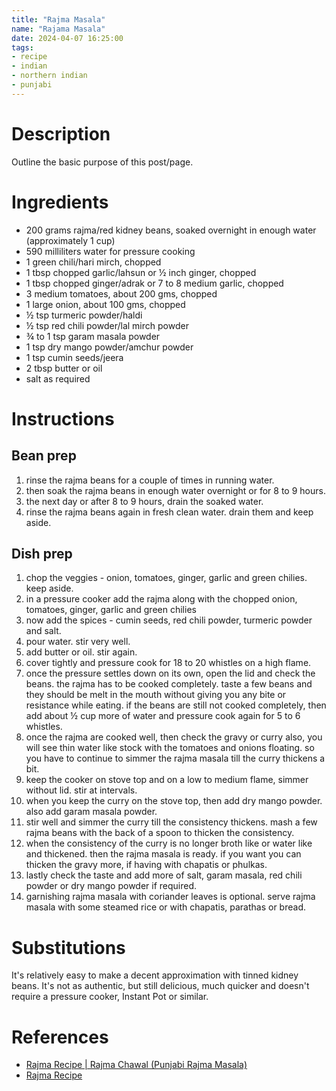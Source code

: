 ```yaml
---
title: "Rajma Masala"
name: "Rajama Masala"
date: 2024-04-07 16:25:00
tags:
- recipe 
- indian
- northern indian
- punjabi
---
```


# Description
Outline the basic purpose of this post/page.

# Ingredients
- 200 grams rajma/red kidney beans, soaked overnight in enough water (approximately 1 cup)
- 590 milliliters water for pressure cooking
- 1 green chili/hari mirch, chopped
- 1 tbsp chopped garlic/lahsun or ½ inch ginger, chopped
- 1 tbsp chopped ginger/adrak or 7 to 8 medium garlic, chopped
- 3 medium tomatoes, about 200 gms, chopped
- 1 large onion, about 100 gms, chopped
- ½ tsp turmeric powder/haldi
- ½ tsp red chili powder/lal mirch powder
- ¾ to 1 tsp garam masala powder
- 1 tsp dry mango powder/amchur powder
- 1 tsp cumin seeds/jeera
- 2 tbsp butter or oil
- salt as required

# Instructions
## Bean prep
1. rinse the rajma beans for a couple of times in running water.
1. then soak the rajma beans in enough water overnight or for 8 to 9 hours.
1. the next day or after 8 to 9 hours, drain the soaked water.
1. rinse the rajma beans again in fresh clean water. drain them and keep aside.
## Dish prep
1. chop the veggies - onion, tomatoes, ginger, garlic and green chilies. keep aside.
1. in a pressure cooker add the rajma along with the chopped onion, tomatoes, ginger, garlic and green chilies
1. now add the spices - cumin seeds, red chili powder, turmeric powder and salt.
1. pour water. stir very well.
1. add butter or oil. stir again.
1. cover tightly and pressure cook for 18 to 20 whistles on a high flame.
1. once the pressure settles down on its own, open the lid and check the beans. the rajma has to be cooked completely. taste a few beans and they should be melt in the mouth without giving you any bite or resistance while eating. if the beans are still not cooked completely, then add about ½ cup more of water and pressure cook again for 5 to 6 whistles.
1. once the rajma are cooked well, then check the gravy or curry also, you will see thin water like stock with the tomatoes and onions floating. so you have to continue to simmer the rajma masala till the curry thickens a bit.
1. keep the cooker on stove top and on a low to medium flame, simmer without lid. stir at intervals.
1. when you keep the curry on the stove top, then add dry mango powder. also add garam masala powder.
1. stir well and simmer the curry till the consistency thickens. mash a few rajma beans with the back of a spoon to thicken the consistency.
1. when the consistency of the curry is no longer broth like or water like and thickened. then the rajma masala is ready. if you want you can thicken the gravy more, if having with chapatis or phulkas.
1. lastly check the taste and add more of salt, garam masala, red chili powder or dry mango powder if required.
1. garnishing rajma masala with coriander leaves is optional. serve rajma masala with some steamed rice or with chapatis, parathas or bread.

# Substitutions
It's relatively easy to make a decent approximation with tinned kidney beans. It's not as authentic, but still delicious, much quicker and doesn't require a pressure cooker, Instant Pot or similar.

# References
- [Rajma Recipe | Rajma Chawal (Punjabi Rajma Masala)](https://www.vegrecipesofindia.com/rajma-masala-recipe-restaurant-style/)
- [Rajma Recipe](https://greatcurryrecipes.net/2022/11/29/rajma-recipe/)
